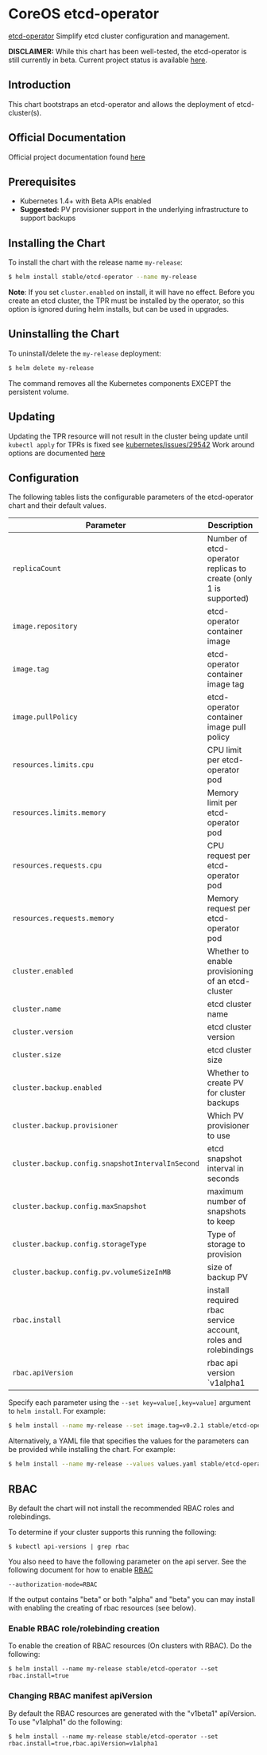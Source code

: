 # CoreOS etcd-operator

[etcd-operator](https://coreos.com/blog/introducing-the-etcd-operator.html) Simplify etcd cluster
configuration and management.

__DISCLAIMER:__ While this chart has been well-tested, the etcd-operator is still currently in beta.
Current project status is available [here](https://github.com/coreos/etcd-operator).

## Introduction

This chart bootstraps an etcd-operator and allows the deployment of etcd-cluster(s).

## Official Documentation

Official project documentation found [here](https://github.com/coreos/etcd-operator)

## Prerequisites

- Kubernetes 1.4+ with Beta APIs enabled
- __Suggested:__ PV provisioner support in the underlying infrastructure to support backups

## Installing the Chart

To install the chart with the release name `my-release`:

```bash
$ helm install stable/etcd-operator --name my-release
```

__Note__: If you set `cluster.enabled` on install, it will have no effect.
Before you create an etcd cluster, the TPR must be installed by the operator, so this option is ignored during helm installs, but can be used in upgrades.

## Uninstalling the Chart

To uninstall/delete the `my-release` deployment:

```bash
$ helm delete my-release
```

The command removes all the Kubernetes components EXCEPT the persistent volume.

## Updating
Updating the TPR resource will not result in the cluster being update until `kubectl apply` for
TPRs is fixed see [kubernetes/issues/29542](https://github.com/kubernetes/kubernetes/issues/29542)
Work around options are documented [here](https://github.com/coreos/etcd-operator#resize-an-etcd-cluster)

## Configuration

The following tables lists the configurable parameters of the etcd-operator chart and their default values.

| Parameter                                         | Description                                                          | Default                                        |
| ------------------------------------------------- | -------------------------------------------------------------------- | ---------------------------------------------- |
| `replicaCount`                                    | Number of etcd-operator replicas to create (only 1 is supported)     | `1`                                            |
| `image.repository`                                | etcd-operator container image                                        | `quay.io/coreos/etcd-operator`                 |
| `image.tag`                                       | etcd-operator container image tag                                    | `v0.3.2`                                       |
| `image.pullPolicy`                                | etcd-operator container image pull policy                            | `IfNotPresent`                                 |
| `resources.limits.cpu`                            | CPU limit per etcd-operator pod                                      | `100m`                                         |
| `resources.limits.memory`                         | Memory limit per etcd-operator pod                                   | `128Mi`                                        |
| `resources.requests.cpu`                          | CPU request per etcd-operator pod                                    | `100m`                                         |
| `resources.requests.memory`                       | Memory request per etcd-operator pod                                 | `128Mi`                                        |
| `cluster.enabled`                                 | Whether to enable provisioning of an etcd-cluster                    | `false`                                        |
| `cluster.name`                                    | etcd cluster name                                                    | `etcd-cluster`                                 |
| `cluster.version`                                 | etcd cluster version                                                 | `v3.1.8`                                       |
| `cluster.size`                                    | etcd cluster size                                                    | `3`                                            |
| `cluster.backup.enabled`                          | Whether to create PV for cluster backups                             | `false`                                        |
| `cluster.backup.provisioner`                      | Which PV provisioner to use                                          | `kubernetes.io/gce-pd` (kubernetes.io/aws-ebs) |
| `cluster.backup.config.snapshotIntervalInSecond`  | etcd snapshot interval in seconds                                    | `30`                                           |
| `cluster.backup.config.maxSnapshot`               | maximum number of snapshots to keep                                  | `5`                                            |
| `cluster.backup.config.storageType`               | Type of storage to provision                                         | `PersistentVolume`                             |
| `cluster.backup.config.pv.volumeSizeInMB`         | size of backup PV                                                    | `512MB`                                        |
| `rbac.install`                                    | install required rbac service account, roles and rolebindings        | `false`                                         |
| `rbac.apiVersion`                                 | rbac api version `v1alpha1|v1beta1`                                  | `v1beta1`                                      |

Specify each parameter using the `--set key=value[,key=value]` argument to `helm install`. For example:

```bash
$ helm install --name my-release --set image.tag=v0.2.1 stable/etcd-operator
```

Alternatively, a YAML file that specifies the values for the parameters can be provided while
installing the chart. For example:

```bash
$ helm install --name my-release --values values.yaml stable/etcd-operator
```

## RBAC
By default the chart will not install the recommended RBAC roles and rolebindings.

To determine if your cluster supports this running the following:

```console
$ kubectl api-versions | grep rbac
```

You also need to have the following parameter on the api server. See the following document for how to enable [RBAC](https://kubernetes.io/docs/admin/authorization/rbac/)

```
--authorization-mode=RBAC
```

If the output contains "beta" or both "alpha" and "beta" you can may install with enabling the creating of rbac resources (see below).

### Enable RBAC role/rolebinding creation

To enable the creation of RBAC resources (On clusters with RBAC). Do the following:

```console
$ helm install --name my-release stable/etcd-operator --set rbac.install=true
```

### Changing RBAC manifest apiVersion

By default the RBAC resources are generated with the "v1beta1" apiVersion. To use "v1alpha1" do the following:

```console
$ helm install --name my-release stable/etcd-operator --set rbac.install=true,rbac.apiVersion=v1alpha1
```
